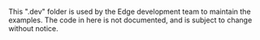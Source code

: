 This ".dev" folder is used by the Edge development team to maintain the
examples.  The code in here is not documented, and is subject to change
without notice.